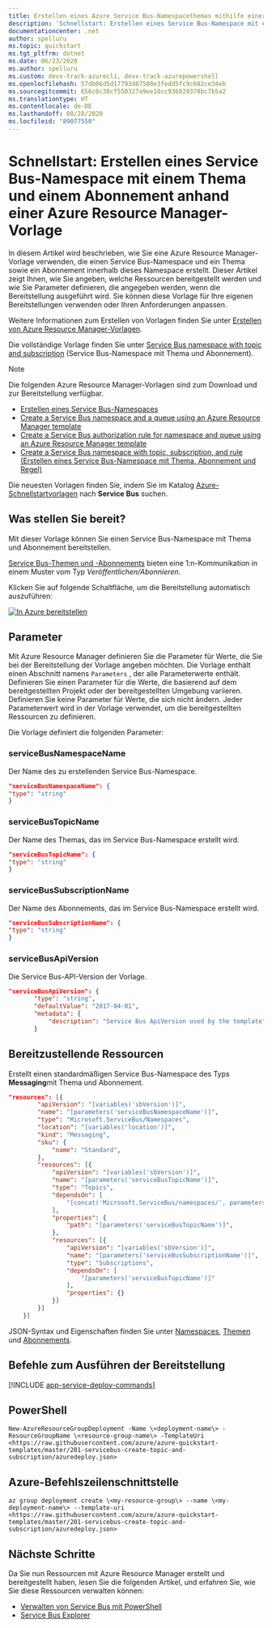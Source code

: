 ```yaml
---
title: Erstellen eines Azure Service Bus-Namespacethemas mithilfe einer Vorlage
description: 'Schnellstart: Erstellen eines Service Bus-Namespace mit einem Thema und einem Abonnement anhand einer Azure Resource Manager-Vorlage'
documentationcenter: .net
author: spelluru
ms.topic: quickstart
ms.tgt_pltfrm: dotnet
ms.date: 06/23/2020
ms.author: spelluru
ms.custom: devx-track-azurecli, devx-track-azurepowershell
ms.openlocfilehash: 57db06d5d17793d87500e3fedd5fc9c682ce34eb
ms.sourcegitcommit: 656c0c38cf550327a9ee10cc936029378bc7b5a2
ms.translationtype: HT
ms.contentlocale: de-DE
ms.lasthandoff: 08/28/2020
ms.locfileid: "89077550"
---
```

# <a name="quickstart-create-a-service-bus-namespace-with-topic-and-subscription-using-an-azure-resource-manager-template"></a>Schnellstart: Erstellen eines Service Bus-Namespace mit einem Thema und einem Abonnement anhand einer Azure Resource Manager-Vorlage

In diesem Artikel wird beschrieben, wie Sie eine Azure Resource Manager-Vorlage verwenden, die einen Service Bus-Namespace und ein Thema sowie ein Abonnement innerhalb dieses Namespace erstellt. Dieser Artikel zeigt Ihnen, wie Sie angeben, welche Ressourcen bereitgestellt werden und wie Sie Parameter definieren, die angegeben werden, wenn die Bereitstellung ausgeführt wird. Sie können diese Vorlage für Ihre eigenen Bereitstellungen verwenden oder Ihren Anforderungen anpassen.

Weitere Informationen zum Erstellen von Vorlagen finden Sie unter [Erstellen von Azure Resource Manager-Vorlagen][Authoring Azure Resource Manager templates].

Die vollständige Vorlage finden Sie unter [Service Bus namespace with topic and subscription][Service Bus namespace with topic and subscription] (Service Bus-Namespace mit Thema und Abonnement).

> [!NOTE]
> Die folgenden Azure Resource Manager-Vorlagen sind zum Download und zur Bereitstellung verfügbar.
> 
> * [Erstellen eines Service Bus-Namespaces](service-bus-resource-manager-namespace.md)
> * [Create a Service Bus namespace and a queue using an Azure Resource Manager template](service-bus-resource-manager-namespace-queue.md)
> * [Create a Service Bus authorization rule for namespace and queue using an Azure Resource Manager template](service-bus-resource-manager-namespace-auth-rule.md)
> * [Create a Service Bus namespace with topic, subscription, and rule (Erstellen eines Service Bus-Namespace mit Thema, Abonnement und Regel)](service-bus-resource-manager-namespace-topic-with-rule.md)
> 
> Die neuesten Vorlagen finden Sie, indem Sie im Katalog [Azure-Schnellstartvorlagen][Azure Quickstart Templates] nach **Service Bus** suchen.

## <a name="what-do-you-deploy"></a>Was stellen Sie bereit?

Mit dieser Vorlage können Sie einen Service Bus-Namespace mit Thema und Abonnement bereitstellen.

[Service Bus-Themen und -Abonnements](service-bus-queues-topics-subscriptions.md#topics-and-subscriptions) bieten eine 1:n-Kommunikation in einem Muster vom Typ *Veröffentlichen/Abonnieren*.

Klicken Sie auf folgende Schaltfläche, um die Bereitstellung automatisch auszuführen:

[![In Azure bereitstellen](./media/service-bus-resource-manager-namespace-topic/deploybutton.png)](https://portal.azure.com/#create/Microsoft.Template/uri/https%3A%2F%2Fraw.githubusercontent.com%2FAzure%2Fazure-quickstart-templates%2Fmaster%2F201-servicebus-create-topic-and-subscription%2Fazuredeploy.json)

## <a name="parameters"></a>Parameter

Mit Azure Resource Manager definieren Sie die Parameter für Werte, die Sie bei der Bereitstellung der Vorlage angeben möchten. Die Vorlage enthält einen Abschnitt namens `Parameters` , der alle Parameterwerte enthält. Definieren Sie einen Parameter für die Werte, die basierend auf dem bereitgestellten Projekt oder der bereitgestellten Umgebung variieren. Definieren Sie keine Parameter für Werte, die sich nicht ändern. Jeder Parameterwert wird in der Vorlage verwendet, um die bereitgestellten Ressourcen zu definieren.

Die Vorlage definiert die folgenden Parameter:

### <a name="servicebusnamespacename"></a>serviceBusNamespaceName

Der Name des zu erstellenden Service Bus-Namespace.

```json
"serviceBusNamespaceName": {
"type": "string"
}
```

### <a name="servicebustopicname"></a>serviceBusTopicName

Der Name des Themas, das im Service Bus-Namespace erstellt wird.

```json
"serviceBusTopicName": {
"type": "string"
}
```

### <a name="servicebussubscriptionname"></a>serviceBusSubscriptionName

Der Name des Abonnements, das im Service Bus-Namespace erstellt wird.

```json
"serviceBusSubscriptionName": {
"type": "string"
}
```

### <a name="servicebusapiversion"></a>serviceBusApiVersion

Die Service Bus-API-Version der Vorlage.

```json
"serviceBusApiVersion": { 
       "type": "string", 
       "defaultValue": "2017-04-01", 
       "metadata": { 
           "description": "Service Bus ApiVersion used by the template" 
       }
```

## <a name="resources-to-deploy"></a>Bereitzustellende Ressourcen

Erstellt einen standardmäßigen Service Bus-Namespace des Typs **Messaging**mit Thema und Abonnement.

```json
"resources": [{
        "apiVersion": "[variables('sbVersion')]",
        "name": "[parameters('serviceBusNamespaceName')]",
        "type": "Microsoft.ServiceBus/Namespaces",
        "location": "[variables('location')]",
        "kind": "Messaging",
        "sku": {
            "name": "Standard",
        },
        "resources": [{
            "apiVersion": "[variables('sbVersion')]",
            "name": "[parameters('serviceBusTopicName')]",
            "type": "Topics",
            "dependsOn": [
                "[concat('Microsoft.ServiceBus/namespaces/', parameters('serviceBusNamespaceName'))]"
            ],
            "properties": {
                "path": "[parameters('serviceBusTopicName')]",
            },
            "resources": [{
                "apiVersion": "[variables('sbVersion')]",
                "name": "[parameters('serviceBusSubscriptionName')]",
                "type": "Subscriptions",
                "dependsOn": [
                    "[parameters('serviceBusTopicName')]"
                ],
                "properties": {}
            }]
        }]
    }]
```

JSON-Syntax und Eigenschaften finden Sie unter [Namespaces](/azure/templates/microsoft.servicebus/namespaces), [Themen](/azure/templates/microsoft.servicebus/namespaces/topics) und [Abonnements](/azure/templates/microsoft.servicebus/namespaces/topics/subscriptions).

## <a name="commands-to-run-deployment"></a>Befehle zum Ausführen der Bereitstellung

[!INCLUDE [app-service-deploy-commands](../../includes/app-service-deploy-commands.md)]

## <a name="powershell"></a>PowerShell

```powershell-interactive
New-AzureResourceGroupDeployment -Name \<deployment-name\> -ResourceGroupName \<resource-group-name\> -TemplateUri <https://raw.githubusercontent.com/azure/azure-quickstart-templates/master/201-servicebus-create-topic-and-subscription/azuredeploy.json>
```

## <a name="azure-cli"></a>Azure-Befehlszeilenschnittstelle

```azurecli-interactive
az group deployment create \<my-resource-group\> --name \<my-deployment-name\> --template-uri <https://raw.githubusercontent.com/azure/azure-quickstart-templates/master/201-servicebus-create-topic-and-subscription/azuredeploy.json>
```

## <a name="next-steps"></a>Nächste Schritte

Da Sie nun Ressourcen mit Azure Resource Manager erstellt und bereitgestellt haben, lesen Sie die folgenden Artikel, und erfahren Sie, wie Sie diese Ressourcen verwalten können:

* [Verwalten von Service Bus mit PowerShell](service-bus-manage-with-ps.md)
* [Service Bus Explorer](https://github.com/paolosalvatori/ServiceBusExplorer/releases)

[Authoring Azure Resource Manager templates]: ../azure-resource-manager/templates/template-syntax.md
[Azure Quickstart Templates]: https://azure.microsoft.com/documentation/templates/?term=service+bus
[Learn more about Service Bus topics and subscriptions]: service-bus-queues-topics-subscriptions.md
[Using Azure PowerShell with Azure Resource Manager]: ../azure-resource-manager/management/manage-resources-powershell.md
[Using the Azure CLI for Mac, Linux, and Windows with Azure Resource Management]: ../azure-resource-manager/management/manage-resources-cli.md
[Service Bus namespace with topic and subscription]: https://github.com/Azure/azure-quickstart-templates/blob/master/201-servicebus-create-topic-and-subscription/
